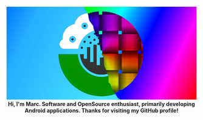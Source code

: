 <p align="center">
	<img src="https://raw.githubusercontent.com/marcauberer/marcauberer/master/images/frontpage-image.png">
	<br>
	<b>Hi, I'm Marc. Software and OpenSource enthusiast, primarily developing Android applications. Thanks for visiting my GitHub profile!
</p>